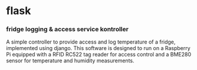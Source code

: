 # flask
### fridge logging & access service kontroller

A simple controller to provide access and log temperature of a fridge, implemented using django.
This software is designed to run on a Raspberry Pi equipped with a RFID RC522 tag reader for access control and a BME280 sensor for temperature and humidity measurements.

